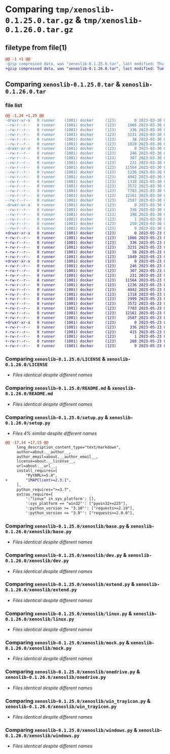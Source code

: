 # Comparing `tmp/xenoslib-0.1.25.0.tar.gz` & `tmp/xenoslib-0.1.26.0.tar.gz`

## filetype from file(1)

```diff
@@ -1 +1 @@
-gzip compressed data, was "xenoslib-0.1.25.0.tar", last modified: Thu Mar 30 05:13:28 2023, max compression
+gzip compressed data, was "xenoslib-0.1.26.0.tar", last modified: Tue May 23 02:51:19 2023, max compression
```

## Comparing `xenoslib-0.1.25.0.tar` & `xenoslib-0.1.26.0.tar`

### file list

```diff
@@ -1,24 +1,25 @@
-drwxr-xr-x   0 runner    (1001) docker     (123)        0 2023-03-30 05:13:28.429117 xenoslib-0.1.25.0/
--rw-r--r--   0 runner    (1001) docker     (123)     1066 2023-03-30 05:13:16.000000 xenoslib-0.1.25.0/LICENSE
--rw-r--r--   0 runner    (1001) docker     (123)      336 2023-03-30 05:13:28.429117 xenoslib-0.1.25.0/PKG-INFO
--rw-r--r--   0 runner    (1001) docker     (123)     3231 2023-03-30 05:13:16.000000 xenoslib-0.1.25.0/README.md
--rw-r--r--   0 runner    (1001) docker     (123)       38 2023-03-30 05:13:28.429117 xenoslib-0.1.25.0/setup.cfg
--rw-r--r--   0 runner    (1001) docker     (123)     1020 2023-03-30 05:13:16.000000 xenoslib-0.1.25.0/setup.py
-drwxr-xr-x   0 runner    (1001) docker     (123)        0 2023-03-30 05:13:28.429117 xenoslib-0.1.25.0/xenoslib/
--rw-r--r--   0 runner    (1001) docker     (123)      246 2023-03-30 05:13:16.000000 xenoslib-0.1.25.0/xenoslib/__init__.py
--rw-r--r--   0 runner    (1001) docker     (123)      307 2023-03-30 05:13:16.000000 xenoslib-0.1.25.0/xenoslib/__main__.py
--rw-r--r--   0 runner    (1001) docker     (123)      231 2023-03-30 05:13:16.000000 xenoslib-0.1.25.0/xenoslib/about.py
--rw-r--r--   0 runner    (1001) docker     (123)    11564 2023-03-30 05:13:16.000000 xenoslib-0.1.25.0/xenoslib/base.py
--rw-r--r--   0 runner    (1001) docker     (123)     1236 2023-03-30 05:13:16.000000 xenoslib-0.1.25.0/xenoslib/dev.py
--rw-r--r--   0 runner    (1001) docker     (123)     4942 2023-03-30 05:13:16.000000 xenoslib-0.1.25.0/xenoslib/extend.py
--rw-r--r--   0 runner    (1001) docker     (123)     1318 2023-03-30 05:13:16.000000 xenoslib-0.1.25.0/xenoslib/linux.py
--rw-r--r--   0 runner    (1001) docker     (123)     3572 2023-03-30 05:13:16.000000 xenoslib-0.1.25.0/xenoslib/mock.py
--rw-r--r--   0 runner    (1001) docker     (123)     7783 2023-03-30 05:13:16.000000 xenoslib-0.1.25.0/xenoslib/onedrive.py
--rw-r--r--   0 runner    (1001) docker     (123)    12161 2023-03-30 05:13:16.000000 xenoslib-0.1.25.0/xenoslib/win_trayicon.py
--rw-r--r--   0 runner    (1001) docker     (123)     2587 2023-03-30 05:13:16.000000 xenoslib-0.1.25.0/xenoslib/windows.py
-drwxr-xr-x   0 runner    (1001) docker     (123)        0 2023-03-30 05:13:28.429117 xenoslib-0.1.25.0/xenoslib.egg-info/
--rw-r--r--   0 runner    (1001) docker     (123)      336 2023-03-30 05:13:28.000000 xenoslib-0.1.25.0/xenoslib.egg-info/PKG-INFO
--rw-r--r--   0 runner    (1001) docker     (123)      398 2023-03-30 05:13:28.000000 xenoslib-0.1.25.0/xenoslib.egg-info/SOURCES.txt
--rw-r--r--   0 runner    (1001) docker     (123)        1 2023-03-30 05:13:28.000000 xenoslib-0.1.25.0/xenoslib.egg-info/dependency_links.txt
--rw-r--r--   0 runner    (1001) docker     (123)      250 2023-03-30 05:13:28.000000 xenoslib-0.1.25.0/xenoslib.egg-info/requires.txt
--rw-r--r--   0 runner    (1001) docker     (123)        9 2023-03-30 05:13:28.000000 xenoslib-0.1.25.0/xenoslib.egg-info/top_level.txt
+drwxr-xr-x   0 runner    (1001) docker     (123)        0 2023-05-23 02:51:19.647269 xenoslib-0.1.26.0/
+-rw-r--r--   0 runner    (1001) docker     (123)     1066 2023-05-23 02:51:08.000000 xenoslib-0.1.26.0/LICENSE
+-rw-r--r--   0 runner    (1001) docker     (123)      336 2023-05-23 02:51:19.647269 xenoslib-0.1.26.0/PKG-INFO
+-rw-r--r--   0 runner    (1001) docker     (123)     3231 2023-05-23 02:51:08.000000 xenoslib-0.1.26.0/README.md
+-rw-r--r--   0 runner    (1001) docker     (123)       38 2023-05-23 02:51:19.647269 xenoslib-0.1.26.0/setup.cfg
+-rw-r--r--   0 runner    (1001) docker     (123)     1049 2023-05-23 02:51:08.000000 xenoslib-0.1.26.0/setup.py
+drwxr-xr-x   0 runner    (1001) docker     (123)        0 2023-05-23 02:51:19.643269 xenoslib-0.1.26.0/xenoslib/
+-rw-r--r--   0 runner    (1001) docker     (123)      246 2023-05-23 02:51:08.000000 xenoslib-0.1.26.0/xenoslib/__init__.py
+-rw-r--r--   0 runner    (1001) docker     (123)      307 2023-05-23 02:51:08.000000 xenoslib-0.1.26.0/xenoslib/__main__.py
+-rw-r--r--   0 runner    (1001) docker     (123)      231 2023-05-23 02:51:08.000000 xenoslib-0.1.26.0/xenoslib/about.py
+-rw-r--r--   0 runner    (1001) docker     (123)    11564 2023-05-23 02:51:08.000000 xenoslib-0.1.26.0/xenoslib/base.py
+-rw-r--r--   0 runner    (1001) docker     (123)     1236 2023-05-23 02:51:08.000000 xenoslib-0.1.26.0/xenoslib/dev.py
+-rw-r--r--   0 runner    (1001) docker     (123)     4942 2023-05-23 02:51:08.000000 xenoslib-0.1.26.0/xenoslib/extend.py
+-rw-r--r--   0 runner    (1001) docker     (123)     1318 2023-05-23 02:51:08.000000 xenoslib-0.1.26.0/xenoslib/linux.py
+-rw-r--r--   0 runner    (1001) docker     (123)     2999 2023-05-23 02:51:08.000000 xenoslib-0.1.26.0/xenoslib/mail.py
+-rw-r--r--   0 runner    (1001) docker     (123)     3572 2023-05-23 02:51:08.000000 xenoslib-0.1.26.0/xenoslib/mock.py
+-rw-r--r--   0 runner    (1001) docker     (123)     7783 2023-05-23 02:51:08.000000 xenoslib-0.1.26.0/xenoslib/onedrive.py
+-rw-r--r--   0 runner    (1001) docker     (123)    12161 2023-05-23 02:51:08.000000 xenoslib-0.1.26.0/xenoslib/win_trayicon.py
+-rw-r--r--   0 runner    (1001) docker     (123)     2587 2023-05-23 02:51:08.000000 xenoslib-0.1.26.0/xenoslib/windows.py
+drwxr-xr-x   0 runner    (1001) docker     (123)        0 2023-05-23 02:51:19.647269 xenoslib-0.1.26.0/xenoslib.egg-info/
+-rw-r--r--   0 runner    (1001) docker     (123)      336 2023-05-23 02:51:19.000000 xenoslib-0.1.26.0/xenoslib.egg-info/PKG-INFO
+-rw-r--r--   0 runner    (1001) docker     (123)      415 2023-05-23 02:51:19.000000 xenoslib-0.1.26.0/xenoslib.egg-info/SOURCES.txt
+-rw-r--r--   0 runner    (1001) docker     (123)        1 2023-05-23 02:51:19.000000 xenoslib-0.1.26.0/xenoslib.egg-info/dependency_links.txt
+-rw-r--r--   0 runner    (1001) docker     (123)      268 2023-05-23 02:51:19.000000 xenoslib-0.1.26.0/xenoslib.egg-info/requires.txt
+-rw-r--r--   0 runner    (1001) docker     (123)        9 2023-05-23 02:51:19.000000 xenoslib-0.1.26.0/xenoslib.egg-info/top_level.txt
```

### Comparing `xenoslib-0.1.25.0/LICENSE` & `xenoslib-0.1.26.0/LICENSE`

 * *Files identical despite different names*

### Comparing `xenoslib-0.1.25.0/README.md` & `xenoslib-0.1.26.0/README.md`

 * *Files identical despite different names*

### Comparing `xenoslib-0.1.25.0/setup.py` & `xenoslib-0.1.26.0/setup.py`

 * *Files 4% similar despite different names*

```diff
@@ -17,14 +17,15 @@
     long_description_content_type="text/markdown",
     author=about.__author__,
     author_email=about.__author_email__,
     license=about.__license__,
     url=about.__url__,
     install_requires=[
         "PyYAML>=5.4",
+        "IMAPClient>=2.3.1",
     ],
     python_requires=">=3.7",
     extras_require={
         ':"linux" in sys_platform': [],
         ':sys_platform == "win32"': ["pywin32>=225"],
         ':python_version >= "3.10"': ["requests>=2.19"],
         ':python_version <= "3.9"': ["requests>=2.0.0"],
```

### Comparing `xenoslib-0.1.25.0/xenoslib/base.py` & `xenoslib-0.1.26.0/xenoslib/base.py`

 * *Files identical despite different names*

### Comparing `xenoslib-0.1.25.0/xenoslib/dev.py` & `xenoslib-0.1.26.0/xenoslib/dev.py`

 * *Files identical despite different names*

### Comparing `xenoslib-0.1.25.0/xenoslib/extend.py` & `xenoslib-0.1.26.0/xenoslib/extend.py`

 * *Files identical despite different names*

### Comparing `xenoslib-0.1.25.0/xenoslib/linux.py` & `xenoslib-0.1.26.0/xenoslib/linux.py`

 * *Files identical despite different names*

### Comparing `xenoslib-0.1.25.0/xenoslib/mock.py` & `xenoslib-0.1.26.0/xenoslib/mock.py`

 * *Files identical despite different names*

### Comparing `xenoslib-0.1.25.0/xenoslib/onedrive.py` & `xenoslib-0.1.26.0/xenoslib/onedrive.py`

 * *Files identical despite different names*

### Comparing `xenoslib-0.1.25.0/xenoslib/win_trayicon.py` & `xenoslib-0.1.26.0/xenoslib/win_trayicon.py`

 * *Files identical despite different names*

### Comparing `xenoslib-0.1.25.0/xenoslib/windows.py` & `xenoslib-0.1.26.0/xenoslib/windows.py`

 * *Files identical despite different names*

